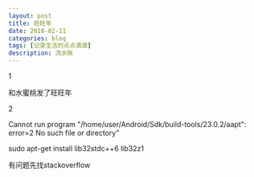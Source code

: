 ```yaml
---
layout: post
title: 旺旺年
date: 2018-02-11
categories: blog
tags: [记录生活的点点滴滴]
description: 流水账
---
```


1 

和水蜜桃发了旺旺年

2

Cannot run program "/home/user/Android/Sdk/build-tools/23.0.2/aapt": error=2 No such file or directory"

sudo apt-get install lib32stdc++6 lib32z1

有问题先找stackoverflow














